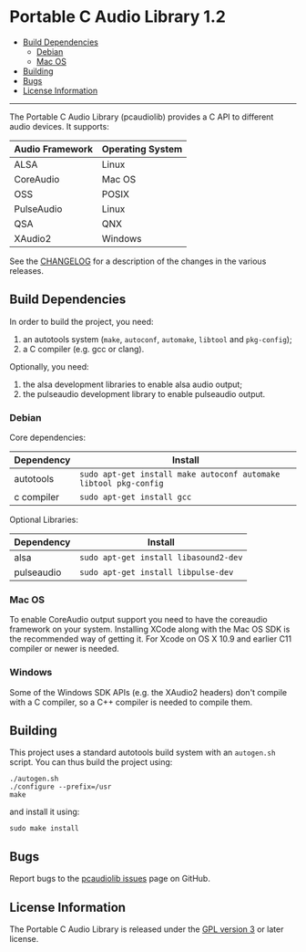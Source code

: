 # Portable C Audio Library 1.2

- [Build Dependencies](#build-dependencies)
  - [Debian](#debian)
  - [Mac OS](#mac-os)
- [Building](#building)
- [Bugs](#bugs)
- [License Information](#license-information)

----------

The Portable C Audio Library (pcaudiolib) provides a C API to different audio
devices. It supports:

| Audio Framework | Operating System |
|-----------------|------------------|
| ALSA            | Linux            |
| CoreAudio       | Mac OS           |
| OSS             | POSIX            |
| PulseAudio      | Linux            |
| QSA             | QNX              |
| XAudio2         | Windows          |

See the [CHANGELOG](CHANGELOG.md) for a description of the changes in the
various releases.

## Build Dependencies

In order to build the project, you need:

1.  an autotools system (`make`, `autoconf`, `automake`, `libtool`
    and `pkg-config`);
2.  a C compiler (e.g. gcc or clang).


Optionally, you need:

1.  the alsa development libraries to enable alsa audio output;
2.  the pulseaudio development library to enable pulseaudio output.

### Debian

Core dependencies:

| Dependency | Install                                                          |
|------------|------------------------------------------------------------------|
| autotools  | `sudo apt-get install make autoconf automake libtool pkg-config` |
| c compiler | `sudo apt-get install gcc`                                       |

Optional Libraries:

| Dependency     | Install                                    |
|----------------|--------------------------------------------|
| alsa           | `sudo apt-get install libasound2-dev`      |
| pulseaudio     | `sudo apt-get install libpulse-dev`        |

### Mac OS

To enable CoreAudio output support you need to have the coreaudio framework on
your system. Installing XCode along with the Mac OS SDK is the recommended way
of getting it. For Xcode on OS X 10.9 and earlier C11 compiler or newer is needed.

### Windows

Some of the Windows SDK APIs (e.g. the XAudio2 headers) don't compile
with a C compiler, so a C++ compiler is needed to compile them.

## Building

This project uses a standard autotools build system with an `autogen.sh` script.
You can thus build the project using:

	./autogen.sh
	./configure --prefix=/usr
	make

and install it using:

	sudo make install

## Bugs

Report bugs to the [pcaudiolib issues](https://github.com/espeak-ng/pcaudiolib/issues)
page on GitHub.

## License Information

The Portable C Audio Library is released under the [GPL version 3](COPYING) or
later license.
